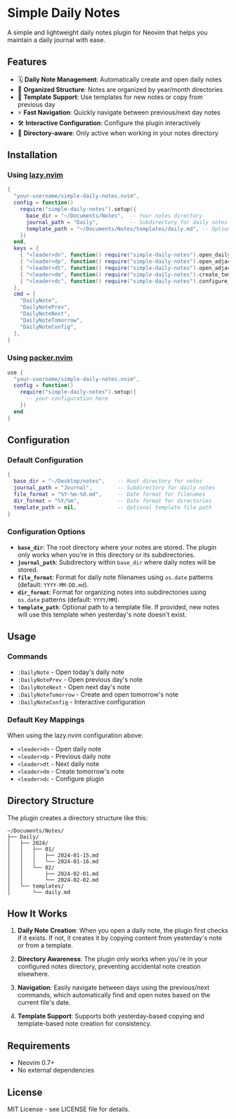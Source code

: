 # Simple Daily Notes

A simple and lightweight daily notes plugin for Neovim that helps you maintain a daily journal with ease.

## Features

- 🗓️ **Daily Note Management**: Automatically create and open daily notes
- 📁 **Organized Structure**: Notes are organized by year/month directories
- 📝 **Template Support**: Use templates for new notes or copy from previous day
- ⚡ **Fast Navigation**: Quickly navigate between previous/next day notes
- 🛠️ **Interactive Configuration**: Configure the plugin interactively
- 🎯 **Directory-aware**: Only active when working in your notes directory

## Installation

### Using [lazy.nvim](https://github.com/folke/lazy.nvim)

```lua
{
  "your-username/simple-daily-notes.nvim",
  config = function()
    require("simple-daily-notes").setup({
      base_dir = "~/Documents/Notes",  -- Your notes directory
      journal_path = "Daily",          -- Subdirectory for daily notes
      template_path = "~/Documents/Notes/templates/daily.md", -- Optional template
    })
  end,
  keys = {
    { "<leader>dn", function() require("simple-daily-notes").open_daily_note() end, desc = "Open daily note" },
    { "<leader>dp", function() require("simple-daily-notes").open_adjacent_note(-1) end, desc = "Previous daily note" },
    { "<leader>dt", function() require("simple-daily-notes").open_adjacent_note(1) end, desc = "Next daily note" },
    { "<leader>dm", function() require("simple-daily-notes").create_tomorrow_note() end, desc = "Create tomorrow's note" },
    { "<leader>dc", function() require("simple-daily-notes").configure_interactive() end, desc = "Configure daily notes" },
  },
  cmd = {
    "DailyNote",
    "DailyNotePrev", 
    "DailyNoteNext",
    "DailyNoteTomorrow",
    "DailyNoteConfig",
  },
}
```

### Using [packer.nvim](https://github.com/wbthomason/packer.nvim)

```lua
use {
  "your-username/simple-daily-notes.nvim",
  config = function()
    require("simple-daily-notes").setup({
      -- your configuration here
    })
  end
}
```

## Configuration

### Default Configuration

```lua
{
  base_dir = "~/Desktop/notes",    -- Root directory for notes
  journal_path = "Journal",        -- Subdirectory for daily notes  
  file_format = "%Y-%m-%d.md",     -- Date format for filenames
  dir_format = "%Y/%m",            -- Date format for directories
  template_path = nil,             -- Optional template file path
}
```

### Configuration Options

- **`base_dir`**: The root directory where your notes are stored. The plugin only works when you're in this directory or its subdirectories.
- **`journal_path`**: Subdirectory within `base_dir` where daily notes will be stored.
- **`file_format`**: Format for daily note filenames using `os.date` patterns (default: `YYYY-MM-DD.md`).
- **`dir_format`**: Format for organizing notes into subdirectories using `os.date` patterns (default: `YYYY/MM`).
- **`template_path`**: Optional path to a template file. If provided, new notes will use this template when yesterday's note doesn't exist.

## Usage

### Commands

- `:DailyNote` - Open today's daily note
- `:DailyNotePrev` - Open previous day's note
- `:DailyNoteNext` - Open next day's note  
- `:DailyNoteTomorrow` - Create and open tomorrow's note
- `:DailyNoteConfig` - Interactive configuration

### Default Key Mappings

When using the lazy.nvim configuration above:

- `<leader>dn` - Open daily note
- `<leader>dp` - Previous daily note
- `<leader>dt` - Next daily note  
- `<leader>dm` - Create tomorrow's note
- `<leader>dc` - Configure plugin

## Directory Structure

The plugin creates a directory structure like this:

```
~/Documents/Notes/
├── Daily/
│   ├── 2024/
│   │   ├── 01/
│   │   │   ├── 2024-01-15.md
│   │   │   └── 2024-01-16.md
│   │   └── 02/
│   │       ├── 2024-02-01.md
│   │       └── 2024-02-02.md
│   └── templates/
│       └── daily.md
```

## How It Works

1. **Daily Note Creation**: When you open a daily note, the plugin first checks if it exists. If not, it creates it by copying content from yesterday's note or from a template.

2. **Directory Awareness**: The plugin only works when you're in your configured notes directory, preventing accidental note creation elsewhere.

3. **Navigation**: Easily navigate between days using the previous/next commands, which automatically find and open notes based on the current file's date.

4. **Template Support**: Supports both yesterday-based copying and template-based note creation for consistency.

## Requirements

- Neovim 0.7+
- No external dependencies

## License

MIT License - see LICENSE file for details.